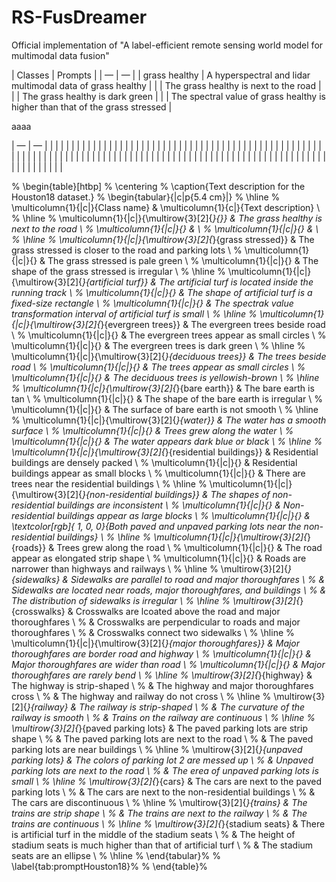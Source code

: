 # RS-FusDreamer
Official implementation of "A label-efficient remote sensing world model for multimodal data fusion"

   | Classes | Prompts |
   | — | — |
   | grass healthy | A hyperspectral and lidar multimodal data of grass healthy |
   |               | The grass healthy is next to the road |
   |               | The grass healthy is dark green |
   |               | The spectral value of grass healthy is higher than that of the grass stressed  |

  aaaa
   
   | — | — |
   |   |   |
   |   |   |
   |   |   |
   |   |   |
   |   |   |
   |   |   |
   |   |   |
   |   |   |
   |   |   |
   |   |   |
   |   |   |
   |   |   |
   |   |   |
   |   |   |
   |   |   |
   |   |   |
   |   |   |
   |   |   |
   |   |   |
   |   |   |
   |   |   |
   |   |   |
   |   |   |
   |   |   |
   |   |   |
   |   |   |
   |   |   |
   |   |   |
   |   |   |
   |   |   |
   |   |   |
   |   |   |
   |   |   |
   |   |   |
   |   |   |
   |   |   |
   |   |   |
   |   |   |
   |   |   |
   |   |   |



   
   % \begin{table}[htbp]
%   \centering
%   \caption{Text description for the Houston18 dataset.}
%     \begin{tabular}{|c|p{5.4 cm}|}
%     \hline
%     \multicolumn{1}{|c|}{Class name} & \multicolumn{1}{c|}{Text description} \\
%     \hline
%     \multicolumn{1}{|c|}{\multirow{3}[2]{*}{}} & The grass healthy is next to the road \\
%     \multicolumn{1}{|c|}{} &  \\
%     \multicolumn{1}{|c|}{} &   \\
%     \hline
%     \multicolumn{1}{|c|}{\multirow{3}[2]{*}{grass stressed}} & The grass stressed is closer to the road and parking lots \\
%     \multicolumn{1}{|c|}{} & The grass stressed is pale green \\
%     \multicolumn{1}{|c|}{} & The shape of the grass stressed is irregular \\
%     \hline
%     \multicolumn{1}{|c|}{\multirow{3}[2]{*}{artificial turf}} & The artificial turf is located inside the running track \\
%     \multicolumn{1}{|c|}{} & The shape of artificial turf is a fixed-size rectangle \\
%     \multicolumn{1}{|c|}{} & The spectrak value transformation interval of artificial turf is small \\
%     \hline
%     \multicolumn{1}{|c|}{\multirow{3}[2]{*}{evergreen trees}} & The evergreen trees beside road \\
%     \multicolumn{1}{|c|}{} & The evergreen trees appear as small circles \\
%     \multicolumn{1}{|c|}{} & The evergreen trees is dark green \\
%     \hline
%     \multicolumn{1}{|c|}{\multirow{3}[2]{*}{deciduous trees}} & The trees beside road \\
%     \multicolumn{1}{|c|}{} & The trees appear as small circles \\
%     \multicolumn{1}{|c|}{} & The deciduous trees is yellowish-brown \\
%     \hline
%     \multicolumn{1}{|c|}{\multirow{3}[2]{*}{bare earth}} & The bare earth is tan \\
%     \multicolumn{1}{|c|}{} & The shape of the bare earth is irregular \\
%     \multicolumn{1}{|c|}{} & The surface of bare earth is not smooth \\
%     \hline
%     \multicolumn{1}{|c|}{\multirow{3}[2]{*}{water}} & The water has a smooth surface \\
%     \multicolumn{1}{|c|}{} & Trees grew along the water \\
%     \multicolumn{1}{|c|}{} & The water appears dark blue or black \\
%     \hline
%     \multicolumn{1}{|c|}{\multirow{3}[2]{*}{residential buildings}} & Residential buildings are densely packed \\
%     \multicolumn{1}{|c|}{} & Residential buildings appear as small blocks \\
%     \multicolumn{1}{|c|}{} & There are trees near the residential buildings \\
%     \hline
%     \multicolumn{1}{|c|}{\multirow{3}[2]{*}{non-residential buildings}} & The shapes of non-residential buildings are inconsistent \\
%     \multicolumn{1}{|c|}{} & Non-residential buildings appear as large blocks \\
%     \multicolumn{1}{|c|}{} & \textcolor[rgb]{ 1,  0,  0}{Both paved and unpaved parking lots near the non-residential buildings} \\
%     \hline
%     \multicolumn{1}{|c|}{\multirow{3}[2]{*}{roads}} & Trees grew along the road \\
%     \multicolumn{1}{|c|}{} & The road appear as elongated strip shape \\
%     \multicolumn{1}{|c|}{} & Roads are narrower than highways and railways \\
%     \hline
%     \multirow{3}[2]{*}{sidewalks} & Sidewalks are parallel to road and major thoroughfares \\
%           & Sidewalks are located near roads, major thoroughfares, and buildings \\
%           & The distribution of sidewalks is irregular \\
%     \hline
%     \multirow{3}[2]{*}{crosswalks} & Crosswalks are lcoated above the road and major thoroughfares \\
%           & Crosswalks are perpendicular to roads and major thoroughfares \\
%           & Crosswalks connect two sidewalks \\
%     \hline
%     \multicolumn{1}{|c|}{\multirow{3}[2]{*}{major thoroughfares}} & Major thoroughfares are border road and highway \\
%     \multicolumn{1}{|c|}{} & Major thoroughfares are wider than road \\
%     \multicolumn{1}{|c|}{} & Major thoroughfares are rarely bend \\
%     \hline
%     \multirow{3}[2]{*}{highway} & The highway is strip-shaped \\
%           & The highway and major thoroughfares cross \\
%           & The highway and railway do not cross \\
%     \hline
%     \multirow{3}[2]{*}{railway} & The railway is strip-shaped \\
%           & The curvature of the railway is smooth \\
%           & Trains on the railway are continuous \\
%     \hline
%     \multirow{3}[2]{*}{paved parking lots} & The paved parking lots are strip shape \\
%           & The paved parking lots are next to the road \\
%           & The paved parking lots are near buildings \\
%     \hline
%     \multirow{3}[2]{*}{unpaved parking lots} & The colors of parking lot 2 are messed up \\
%           & Unpaved parking lots are next to the road \\
%           & The erea of unpaved parking lots is small \\
%     \hline
%     \multirow{3}[2]{*}{cars} & The cars are next to the paved parking lots \\
%           & The cars are next to the non-residential buildings \\
%           & The cars are discontinuous \\
%     \hline
%     \multirow{3}[2]{*}{trains} & The trains are strip shape \\
%           & The trains are next to the railway \\
%           & The trains are continuous \\
%     \hline
%     \multirow{3}[2]{*}{stadium seats} & There is artificial turf in the middle of the stadium seats \\
%           & The height of stadium seats is much higher than that of artificial turf \\
%           & The stadium seats are an ellipse \\
%     \hline
%     \end{tabular}%
%   \label{tab:promptHouston18}%
% \end{table}%
